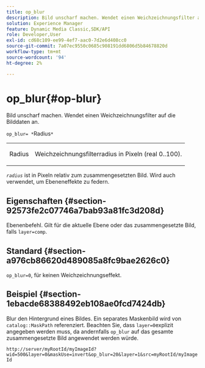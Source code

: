 ```yaml
---
title: op_blur
description: Bild unscharf machen. Wendet einen Weichzeichnungsfilter auf die Bilddaten an.
solution: Experience Manager
feature: Dynamic Media Classic,SDK/API
role: Developer,User
exl-id: cd68c109-ee99-4ef7-aac0-7d2e6d408cc0
source-git-commit: 7a07ec9550c0685c908191dd6806d5b84678820d
workflow-type: tm+mt
source-wordcount: '94'
ht-degree: 2%

---
```


# op_blur{#op-blur}

Bild unscharf machen. Wendet einen Weichzeichnungsfilter auf die Bilddaten an.

`op_blur= *`Radius`*`

<table id="simpletable_1DD41D819BE74130A77ECFC28486F70A"> 
 <tr class="strow"> 
  <td class="stentry"> <p><span class="varname"> Radius</span> </p> </td> 
  <td class="stentry"> <p>Weichzeichnungsfilterradius in Pixeln (real 0..100). </p></td> 
 </tr> 
</table>

*`radius`* ist in Pixeln relativ zum zusammengesetzten Bild. Wird auch verwendet, um Ebeneneffekte zu federn.

## Eigenschaften {#section-92573fe2c07746a7bab93a81fc3d208d}

Ebenenbefehl. Gilt für die aktuelle Ebene oder das zusammengesetzte Bild, falls `layer=comp`.

## Standard {#section-a976cb86620d489085a8fc9bae2626c0}

`op_blur=0`, für keinen Weichzeichnungseffekt.

## Beispiel {#section-1ebacde68388492eb108ae0fcd7424db}

Blur den Hintergrund eines Bildes. Ein separates Maskenbild wird von `catalog::MaskPath` referenziert. Beachten Sie, dass `layer=0`explizit angegeben werden muss, da andernfalls `op_blur` auf das gesamte zusammengesetzte Bild angewendet werden würde.

`http://server/myRootId/myImageId?wid=500&layer=0&maskUse=invert&op_blur=20&layer=1&src=myRootId/myImageId`
